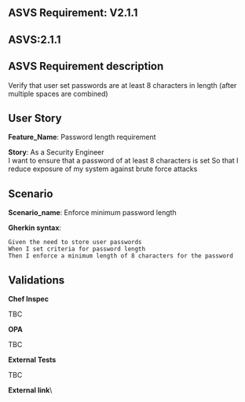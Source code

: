 ## ASVS Requirement: V2.1.1
## ASVS:2.1.1

## ASVS Requirement description
Verify that user set passwords are at least 8 characters in length (after multiple spaces are combined)

## User Story
**Feature_Name**: Password length requirement

**Story**:
As a Security Engineer\
I want to ensure that a password of at least 8 characters is set
So that I reduce exposure of my system against brute force attacks

## Scenario
**Scenario_name**: Enforce minimum password length

**Gherkin syntax**:
```gherkin
Given the need to store user passwords
When I set criteria for password length
Then I enforce a minimum length of 8 characters for the password
```
## Validations

**Chef Inspec**

TBC

**OPA**

TBC

**External Tests**

TBC

**External link**\
